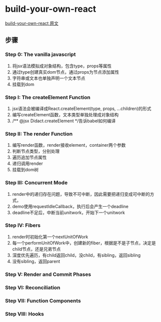 # build-your-own-react

[build-your-own-react 原文](https://pomb.us/build-your-own-react/)

## 步骤
### Step 0: The vanilla javascript
  1. 将jsx语法模拟成对象结构，包含type，props等属性
  2. 通过type创建真实dom节点，通过props为节点添加属性
  3. 字符串或文本也单独声明一个文本节点
  4. 挂载到dom

### Step I: The createElement Function
  1. jsx语法会被编译成React.createElement(type, props, ...children)的形式
  2. 编写createElement函数，文本类型单独处理成对象结构
  3. /** @jsx Didact.createElement */告诉babel如何编译

### Step II: The render Function
  1. 编写render函数，render接收element，container两个参数
  2. 判断节点类型，分别处理
  3. 遍历追加节点属性
  4. 递归调用render
  5. 挂载到dom树

### Step III: Concurrent Mode
  1. render中的递归存在问题，导致不可中断，因此需要把递归变成可中断的方式，
  2. demo使用requestIdleCallback，执行后会产生一个deadline
  3. deadline不足后，中断当前unitwork，开始下一个unitwork

### Step IV: Fibers
  1. render时初始化第一个nextUnitOfWork
  2. 每一个performUnitOfWork中，创建新的fiber，根据是不是子节点，决定是child节点，还是兄弟节点
  3. 深度优先遍历，有child返回child，没child，有sibling，返回sibling
  4. 没有sibling，返回parent
  
### Step V: Render and Commit Phases
### Step VI: Reconciliation
### Step VII: Function Components
### Step VIII: Hooks